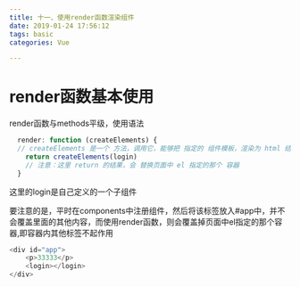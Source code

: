 ```yaml
---
title: 十一、使用render函数渲染组件
date: 2019-01-24 17:56:12
tags: basic
categories: Vue

---
```


# render函数基本使用

render函数与methods平级，使用语法

```javascript
  render: function (createElements) { 
  // createElements 是一个 方法，调用它，能够把 指定的 组件模板，渲染为 html 结构
    return createElements(login)
    // 注意：这里 return 的结果，会 替换页面中 el 指定的那个 容器
  }
```

这里的login是自己定义的一个子组件

要注意的是，平时在components中注册组件，然后将该标签放入#app中，并不会覆盖里面的其他内容，而使用render函数，则会覆盖掉页面中el指定的那个容器,即容器内其他标签不起作用

```javascript
<div id="app">
    <p>33333</p>
    <login></login>
</div>
```

